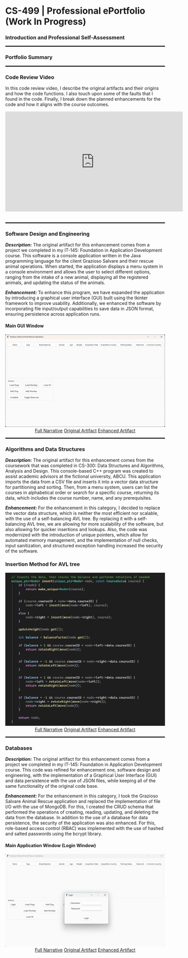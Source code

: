 <link rel="stylesheet" href="{{ '/assets/css/style.css' | relative_url }}">

# CS-499 | Professional ePortfolio (Work In Progress)

### Introduction and Professional Self-Assessment

<hr style="width:100%; height:3px;">

### Portfolio Summary



<hr style="width:100%; height:3px;">

### Code Review Video

In this code review video, I describe the original artifacts and their origins and how the code functions. I also touch upon some of the faults that I found in the code. Finally, I break down the planned
enhancements for the code and how it aligns with the course outcomes.
<div style="position: relative;"> 
  <iframe width="560" height="315" 
    src="https://www.youtube.com/embed/wVK2klug9gw?si=hs3apkGi6iQNJYci" 
    title="YouTube video player" frameborder="0" allow="accelerometer; autoplay; clipboard-write; encrypted-media; gyroscope; 
    picture-in-picture; web-share" referrerpolicy="strict-origin-when-cross-origin" allowfullscreen>
  </iframe>
</div>
<br>

<hr style="width:100%; height:3px;">

### Software Design and Engineering

***Description:*** The original artifact for this enhancement comes from a project we completed in my IT-145: Foundation in Application Development course. This software is a console application written in the Java programming language for the client Grazioso Salvare and their rescue animal operations. When started, the application displays a menu system in a console environment and allows the user to select different options, ranging from the intake of a new animal, displaying all the registered animals, and updating the status of the animals.

***Enhancement:*** To enhance this program, we have expanded the application by introducing a graphical user interface (GUI) built using the tkinter framework to improve usability. Additionally, we enhanced the software by incorporating file input/output capabilities to save data in JSON format, ensuring persistence across application runs. 

#### Main GUI Window
<img src="screenshots/Screenshot 2025-05-18 125114.png"/>

<div class="button-group" style="text-align:center;">
  <a href="narratives/Sharp_Christopher_EnhancementOne_SoftwareDesignandEngineering.pdf" class="fancy-button" target="_blank" rel="noopener noreferrer">Full Narrative</a>
  <a href="https://github.com/chris3024/IT-145-Pet-Rescue" class="fancy-button" target="_blank" rel="noopener noreferrer">Original Artifact</a>
  <a href="https://github.com/chris3024/CS_499_Enhancement_1" class="fancy-button" target="_blank" rel="noopener noreferrer">Enhanced Artifact</a>
</div>


<hr style="width:100%; height:3px;">

### Algorithms and Data Structures
***Description:*** The original artifact for this enhancement comes from the coursework that was completed in CS-300: Data Structures and Algorithms, Analysis and Design. This console-based C++ program was created to assist academic advisors at the fictional university, ABCU. This application imports the data from a CSV file and inserts it into a vector data structure for partitioning and sorting. Then, from a menu system, users can list the courses in alphabetical order or search for a specific course, returning its data, which includes the course number, name, and any prerequisites. 

***Enhancement:*** For the enhancement in this category, I decided to replace the vector data structure, which is neither the most efficient nor scalable, with the use of a self-balancing AVL tree. By replacing it with a self-balancing AVL tree, we are allowing for more scalability of the software, but also allowing for quicker insertions and lookups. Also, the code was modernized with the introduction of unique pointers, which allow for automated memory management, and the implementation of null checks, input sanitization, and structured exception handling increased the security of the software. 


### Insertion Method for AVL tree
<img src="screenshots/Screenshot 2025-05-30 110438.png"/>

<div class="button-group" style="text-align:center;">
  <a href="narratives/Sharp_Christopher_EnhancementTwo_AlgorithmsAndDataStructures.pdf" class="fancy-button" target="_blank" rel="noopener noreferrer">Full Narrative</a>
  <a href="https://github.com/chris3024/CS-300-DSA-Advisor-Program" class="fancy-button" target="_blank" rel="noopener noreferrer">Original Artifact</a>
  <a href="https://github.com/chris3024/CS_499_Enhancement_2" class="fancy-button" target="_blank" rel="noopener noreferrer">Enhanced Artifact</a>
</div>

<hr style="width:100%; height:3px;">

### Databases
***Description:*** The original artifact for this enhancement comes from a project we completed in my IT-145: Foundation in Application Development course. This code was refined for enhancement one, software design and engineering, with the implementation of a Graphical User Interface (GUI) and data persistence with the use of JSON files, while keeping all of the same functionality of the original code base. 

***Enhancement:*** For the enhancement in this category, I took the Grazioso Salvare Animal Rescue application and replaced the implementation of file I/O with the use of MongoDB. For this, I created the CRUD schema that performed the operations of creating, reading, updating, and deleting the data from the database. In addition to the use of a database for data persistence, the security of the application was also enhanced. For this, role-based access control (RBAC) was implemented with the use of hashed and salted passwords using the bcrypt library.

#### Main Application Window (Login Window)
<img src="screenshots/Screenshot 2025-06-10 115800.png"/>

<div class="button-group" style="text-align:center;">
  <a href="narratives/Sharp_Christopher_EnhancementThree_Databases.pdf" class="fancy-button" target="_blank" rel="noopener noreferrer">Full Narrative</a>
  <a href="https://github.com/chris3024/IT-145-Pet-Rescue" class="fancy-button" target="_blank" rel="noopener noreferrer">Original Artifact</a>
  <a href="https://github.com/chris3024/CS_499_Enhancement_3" class="fancy-button" target="_blank" rel="noopener noreferrer">Enhanced Artifact</a>
</div>
